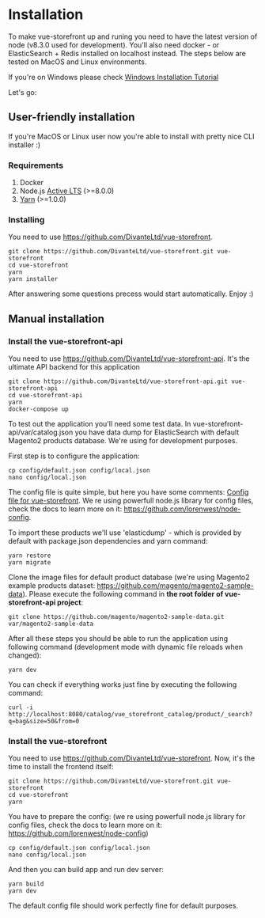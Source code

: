 # Installation

To make vue-storefront up and runing you need to have the latest version of node (v8.3.0 used for development). You'll also need docker - or ElasticSearch + Redis installed on localhost instead. The steps below are tested on MacOS and Linux environments.

If you're on Windows please check [Windows Installation Tutorial](https://github.com/DivanteLtd/vue-storefront/blob/master/doc/Installing%20on%20Windows.md)

Let's go:

## User-friendly installation

If you're MacOS or Linux user now you're able to install with pretty nice CLI installer :)

### Requirements
1. Docker
2. Node.js [Active LTS](https://github.com/nodejs/Release) (>=8.0.0)
3. [Yarn](https://yarnpkg.com/en/docs/install) (>=1.0.0)

### Installing
You need to use https://github.com/DivanteLtd/vue-storefront.

```
git clone https://github.com/DivanteLtd/vue-storefront.git vue-storefront
cd vue-storefront
yarn
yarn installer
```

After answering some questions precess would start automatically. Enjoy :)


## Manual installation

### Install the vue-storefront-api
You need to use https://github.com/DivanteLtd/vue-storefront-api.
It's the ultimate API backend for this application

```
git clone https://github.com/DivanteLtd/vue-storefront-api.git vue-storefront-api
cd vue-storefront-api
yarn
docker-compose up
```
To test out the application you'll need some test data. In vue-storefront-api/var/catalog.json you have data dump for ElasticSearch with default Magento2 products database. We're using for development purposes.

First step is to configure the application:

```
cp config/default.json config/local.json
nano config/local.json
```
The config file is quite simple, but here you have some comments: [Config file for vue-storefront](https://github.com/DivanteLtd/vue-storefront/wiki/Config-file-format-for-vue-storefront).
We re using powerfull node.js library for config files, check the docs to learn more on it: https://github.com/lorenwest/node-config.

To import these products we'll use 'elasticdump' - which is provided by default with package.json dependencies and yarn command:

```
yarn restore
yarn migrate
```

Clone the image files for default product database (we're using Magento2 example products dataset: https://github.com/magento/magento2-sample-data). Please execute the following command in **the root folder of vue-storefront-api project**:

```
git clone https://github.com/magento/magento2-sample-data.git var/magento2-sample-data
```

After all these steps you should be able to run the application using following command (development mode with dynamic file reloads when changed):

```
yarn dev
```

You can check if everything works just fine by executing the following command:
```
curl -i http://localhost:8080/catalog/vue_storefront_catalog/product/_search?q=bag&size=50&from=0
```

### Install the vue-storefront
You need to use https://github.com/DivanteLtd/vue-storefront.
Now, it's the time to install the frontend itself:

```
git clone https://github.com/DivanteLtd/vue-storefront.git vue-storefront
cd vue-storefront
yarn
```

You have to prepare the config:
(we re using powerfull node.js library for config files, check the docs to learn more on it: https://github.com/lorenwest/node-config)

```
cp config/default.json config/local.json
nano config/local.json
```

And then you can build app and run dev server:
```
yarn build
yarn dev
```

The default config file should work perfectly fine for default purposes.
